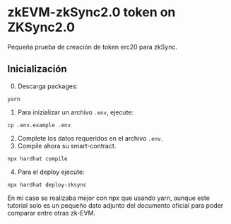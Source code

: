 # zkEVM-zkSync2.0 token on ZKSync2.0

Pequeña prueba de creación de token erc20 para zkSync.

## Inicialización

0. Descarga packages:
```
yarn
```
1. Para inizializar un  archivo `.env`, ejecute:
```
cp .env.example .env
```
2. Complete los datos requeridos en el archivo `.env`.
3. Compile ahora su smart-contract.
```
npx hardhat compile
```
4. Para el deploy ejecute:
```
npx hardhat deploy-zksync
```

En mi caso se realizaba mejor con npx que usando yarn, aunque este tutorial solo es un pequeño dato adjunto del documento oficial para poder comparar entre otras zk-EVM.




